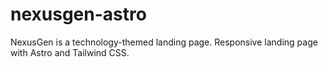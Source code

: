 # nexusgen-astro
NexusGen is a technology-themed landing page. Responsive landing page with Astro and Tailwind CSS.
